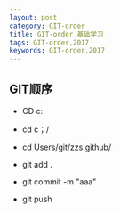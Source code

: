 ```yaml
---
layout: post
category: GIT-order 
title: GIT-order 基础学习 
tags: GIT-order,2017
keywords: GIT-order,2017
---
```


<h2>GIT顺序</h2>
<ul>
 <li><p>CD c:</p></li>
 <li><p>cd c；/</p></li>
 <li><p>cd Users/git/zzs.github/</p></li>
 <li><p>git add .</p></li>
 <li><p>git commit -m "aaa"</p></li>
 <li><p>git push</p></li>
</ul>
